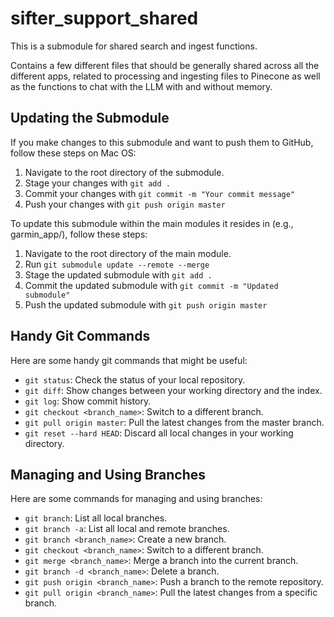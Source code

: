 # sifter_support_shared

This is a submodule for shared search and ingest functions.

Contains a few different files that should be generally shared across all
the different apps, related to processing and ingesting files to Pinecone
as well as the functions to chat with the LLM with and without memory.

## Updating the Submodule

If you make changes to this submodule and want to push them to GitHub, follow these steps on Mac OS:

1. Navigate to the root directory of the submodule.
2. Stage your changes with `git add .`
3. Commit your changes with `git commit -m "Your commit message"`
4. Push your changes with `git push origin master`

To update this submodule within the main modules it resides in (e.g., garmin_app/), follow these steps:

1. Navigate to the root directory of the main module.
2. Run `git submodule update --remote --merge`
3. Stage the updated submodule with `git add .`
4. Commit the updated submodule with `git commit -m "Updated submodule"`
5. Push the updated submodule with `git push origin master`

## Handy Git Commands

Here are some handy git commands that might be useful:

* `git status`: Check the status of your local repository.
* `git diff`: Show changes between your working directory and the index.
* `git log`: Show commit history.
* `git checkout <branch_name>`: Switch to a different branch.
* `git pull origin master`: Pull the latest changes from the master branch.
* `git reset --hard HEAD`: Discard all local changes in your working directory.

## Managing and Using Branches

Here are some commands for managing and using branches:

* `git branch`: List all local branches.
* `git branch -a`: List all local and remote branches.
* `git branch <branch_name>`: Create a new branch.
* `git checkout <branch_name>`: Switch to a different branch.
* `git merge <branch_name>`: Merge a branch into the current branch.
* `git branch -d <branch_name>`: Delete a branch.
* `git push origin <branch_name>`: Push a branch to the remote repository.
* `git pull origin <branch_name>`: Pull the latest changes from a specific branch.
